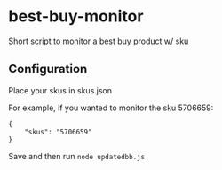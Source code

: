 # best-buy-monitor

Short script to monitor a best buy product w/ sku

## Configuration

Place your skus in skus.json

For example, if you wanted to monitor the sku 5706659:

```
{
    "skus": "5706659"
}
```

Save and then run `node updatedbb.js`

